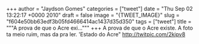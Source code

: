 
+++
author = "Jaydson Gomes"
categories = ["tweet"]
date = "Thu Sep 02 13:22:17 +0000 2010"
draft = false
image = "{TWEET_IMAGE}"
slug = "f604e50bb63edf3b05fd4666414ac1437d35d350"
tags = ["tweet"]
title = """A prova de que o Acre exi..."""
+++
A prova de que o Acre existe. A foto ta meio ruim, mas da pra ler. 'Estado do Acre" http://twitpic.com/2kipv8
